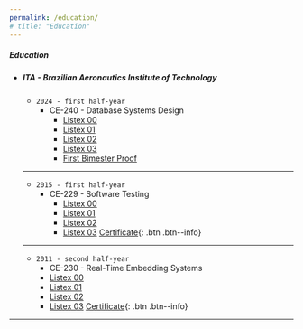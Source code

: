 ```yaml
---
permalink: /education/
# title: "Education"
---
```


##### __Education__
- ##### ITA - Brazilian Aeronautics Institute of Technology
  - ```2024 - first half-year```
    - CE-240 - Database Systems Design
      - [Listex 00](https://stra-uss.github.io/assets/ita/ce-240/listex00.pdf)
      - [Listex 01](https://stra-uss.github.io/assets/ita/ce-240/listex01.pdf)
      - [Listex 02](https://stra-uss.github.io/assets/ita/ce-240/listex02.pdf)
      - [Listex 03](https://stra-uss.github.io/assets/ita/ce-240/listex03.pdf)
      - [First Bimester Proof](https://stra-uss.github.io/assets/ce-240-projeto-de-sistemas-de-banco-de-dados-prova-01.pdf)
  ---        
  - ```2015 - first half-year```
    - CE-229 - Software Testing
      - [Listex 00](https://stra-uss.github.io/assets/ita/ce-229/listex00.pdf)
      - [Listex 01](https://stra-uss.github.io/assets/ita/ce-229/listex01.pdf)
      - [Listex 02](https://stra-uss.github.io/assets/ita/ce-229/listex02.pdf)
      - [Listex 03](https://stra-uss.github.io/assets/ita/ce-229/listex03.pdf)
      [Certificate](https://stra-uss.github.io/assets/ita/ce-229/ce229-certificate.pdf){: .btn .btn--info}
  ---
  - ```2011 - second half-year```
     - CE-230 - Real-Time Embedding Systems
      - [Listex 00](https://stra-uss.github.io/assets/ita/ce-230/listex00.pdf)
      - [Listex 01](https://stra-uss.github.io/assets/ita/ce-230/listex01.pdf)
      - [Listex 02](https://stra-uss.github.io/assets/ita/ce-230/listex02.pdf)
      - [Listex 03](https://stra-uss.github.io/assets/ita/ce-230/listex03.pdf)
      [Certificate](https://stra-uss.github.io/assets/ita/ce-229/ce230-certificate.pdf){: .btn .btn--info}
---
